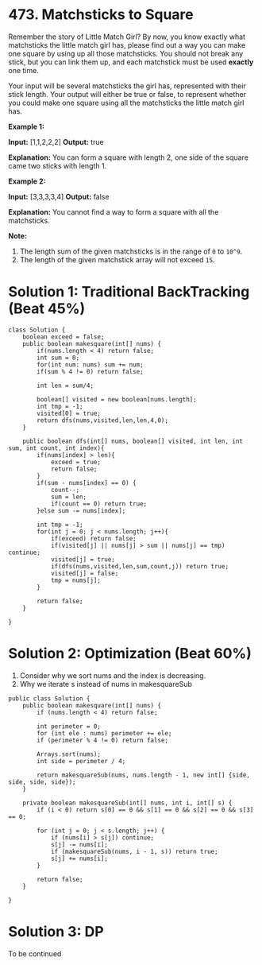 # 473. Matchsticks to Square
Remember the story of Little Match Girl? By now, you know exactly what matchsticks the little match girl has, please find out a way you can make one square by using up all those matchsticks. You should not break any stick, but you can link them up, and each matchstick must be used  **exactly**  one time.

Your input will be several matchsticks the girl has, represented with their stick length. Your output will either be true or false, to represent whether you could make one square using all the matchsticks the little match girl has.

**Example 1:**  

**Input:** [1,1,2,2,2]
**Output:** true

**Explanation:** You can form a square with length 2, one side of the square came two sticks with length 1.

**Example 2:**  

**Input:** [3,3,3,3,4]
**Output:** false

**Explanation:** You cannot find a way to form a square with all the matchsticks.

**Note:**  

1.  The length sum of the given matchsticks is in the range of  `0`  to  `10^9`.
2.  The length of the given matchstick array will not exceed  `15`.


# Solution 1: Traditional BackTracking (Beat 45%)
```
class Solution {
    boolean exceed = false;
    public boolean makesquare(int[] nums) {
        if(nums.length < 4) return false;
        int sum = 0;
        for(int num: nums) sum += num;
        if(sum % 4 != 0) return false;
        
        int len = sum/4;
        
        boolean[] visited = new boolean[nums.length];
        int tmp = -1;
        visited[0] = true;
        return dfs(nums,visited,len,len,4,0);
    }
    
    public boolean dfs(int[] nums, boolean[] visited, int len, int sum, int count, int index){
        if(nums[index] > len){
            exceed = true;
            return false;
        }
        if(sum - nums[index] == 0) {
            count--;
            sum = len;
            if(count == 0) return true;
        }else sum -= nums[index];
        
        int tmp = -1;
        for(int j = 0; j < nums.length; j++){
            if(exceed) return false;
            if(visited[j] || nums[j] > sum || nums[j] == tmp) continue;
            visited[j] = true;
            if(dfs(nums,visited,len,sum,count,j)) return true;
            visited[j] = false;
            tmp = nums[j];
        }
        
        return false;
    }
    
}
```

# Solution 2: Optimization (Beat 60%)
1. Consider why we sort nums and the index is decreasing.
2. Why we iterate s instead of nums in makesquareSub

```
public class Solution {
    public boolean makesquare(int[] nums) {
        if (nums.length < 4) return false;

        int perimeter = 0;
        for (int ele : nums) perimeter += ele;
        if (perimeter % 4 != 0) return false;

        Arrays.sort(nums);
        int side = perimeter / 4;

        return makesquareSub(nums, nums.length - 1, new int[] {side, side, side, side});
    }

    private boolean makesquareSub(int[] nums, int i, int[] s) {
        if (i < 0) return s[0] == 0 && s[1] == 0 && s[2] == 0 && s[3] == 0;

        for (int j = 0; j < s.length; j++) {
            if (nums[i] > s[j]) continue;
            s[j] -= nums[i];
            if (makesquareSub(nums, i - 1, s)) return true;
            s[j] += nums[i];
        }

        return false;
    }

}
```


# Solution 3: DP
To be continued